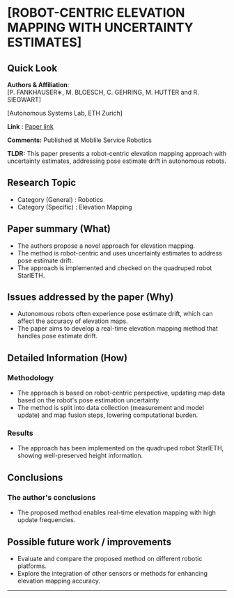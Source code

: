# [ROBOT-CENTRIC ELEVATION MAPPING WITH UNCERTAINTY ESTIMATES]
## Quick Look

**Authors & Affiliation**:  
[P. FANKHAUSER∗, M. BLOESCH, C. GEHRING, M. HUTTER and R. SIEGWART]

[Autonomous Systems Lab, ETH Zurich]

**Link** : [Paper link](https://doi.org/10.1142/9789814623353_0051)

**Comments:**  Published at Moblile Service Robotics

**TLDR:** This paper presents a robot-centric elevation mapping approach with uncertainty estimates, addressing pose estimate drift in autonomous robots.

## Research Topic
- Category (General) : Robotics
- Category (Specific) : Elevation Mapping

## Paper summary (What)
- The authors propose a novel approach for elevation mapping.
- The method is robot-centric and uses uncertainty estimates to address pose estimate drift.
- The approach is implemented and checked on the quadruped robot StarlETH.

## Issues addressed by the paper (Why)
- Autonomous robots often experience pose estimate drift, which can affect the accuracy of elevation maps.
- The paper aims to develop a real-time elevation mapping method that handles pose estimate drift.

## Detailed Information (How)

### Methodology
- The approach is based on robot-centric perspective, updating map data based on the robot's pose estimation uncertainty.
- The method is split into data collection (measurement and model update) and map fusion steps, lowering computational burden.

### Results
- The approach has been implemented on the quadruped robot StarlETH, showing well-preserved height information.

## Conclusions

### The author's conclusions
- The proposed method enables real-time elevation mapping with high update frequencies.

## Possible future work / improvements
- Evaluate and compare the proposed method on different robotic platforms.
- Explore the integration of other sensors or methods for enhancing elevation mapping accuracy.

---

